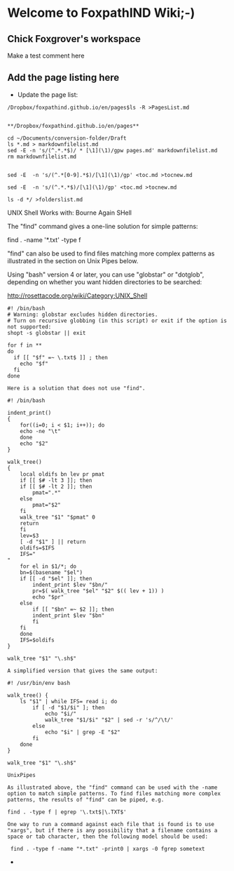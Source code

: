 # Welcome to FoxpathIND Wiki;-)


## Chick Foxgrover's workspace
Make a test comment here


## Add the page listing here

- Update the page list: 

```
/Dropbox/foxpathind.github.io/en/pages$ls -R >PagesList.md


**/Dropbox/foxpathind.github.io/en/pages**

cd ~/Documents/conversion-folder/Draft
ls *.md > markdownfilelist.md
sed -E -n 's/(^.*.*$)/ * [\1](\1)/gpw pages.md' markdownfilelist.md 
rm markdownfilelist.md


sed -E  -n 's/(^.*[0-9].*$)/[\1](\1)/gp' <toc.md >tocnew.md

sed -E  -n 's/(^.*.*$)/[\1](\1)/gp' <toc.md >tocnew.md

ls -d */ >folderslist.md
```

UNIX Shell
Works with: Bourne Again SHell

The "find" command gives a one-line solution for simple patterns:

find . -name '*.txt' -type f 

"find" can also be used to find files matching more complex patterns as illustrated in the section on Unix Pipes below.

Using "bash" version 4 or later, you can use "globstar" or "dotglob", depending on whether you want hidden directories to be searched:


http://rosettacode.org/wiki/Category:UNIX_Shell


```
#! /bin/bash
# Warning: globstar excludes hidden directories.
# Turn on recursive globbing (in this script) or exit if the option is not supported:
shopt -s globstar || exit
 
for f in **
do
  if [[ "$f" =~ \.txt$ ]] ; then
    echo "$f"
  fi
done

Here is a solution that does not use "find".

#! /bin/bash
 
indent_print()
{
    for((i=0; i < $1; i++)); do
	echo -ne "\t"
    done
    echo "$2"
}
 
walk_tree()
{
    local oldifs bn lev pr pmat
    if [[ $# -lt 3 ]]; then
	if [[ $# -lt 2 ]]; then
	    pmat=".*"
	else
	    pmat="$2"
	fi
	walk_tree "$1" "$pmat" 0
	return
    fi
    lev=$3
    [ -d "$1" ] || return
    oldifs=$IFS
    IFS="
"
    for el in $1/*; do
	bn=$(basename "$el")
	if [[ -d "$el" ]]; then
	    indent_print $lev "$bn/"
	    pr=$( walk_tree "$el" "$2" $(( lev + 1)) )
	    echo "$pr"
	else
	    if [[ "$bn" =~ $2 ]]; then
		indent_print $lev "$bn"
	    fi
	fi
    done
    IFS=$oldifs
}
 
walk_tree "$1" "\.sh$"

A simplified version that gives the same output:

#! /usr/bin/env bash
 
walk_tree() {
	ls "$1" | while IFS= read i; do
		if [ -d "$1/$i" ]; then
			echo "$i/"
			walk_tree "$1/$i" "$2" | sed -r 's/^/\t/'
		else
			echo "$i" | grep -E "$2"
		fi
	done
}
 
walk_tree "$1" "\.sh$"

UnixPipes

As illustrated above, the "find" command can be used with the -name option to match simple patterns. To find files matching more complex patterns, the results of "find" can be piped, e.g.

find . -type f | egrep '\.txt$|\.TXT$'

One way to run a command against each file that is found is to use "xargs", but if there is any possibility that a filename contains a space or tab character, then the following model should be used:

 find . -type f -name "*.txt" -print0 | xargs -0 fgrep sometext
```
- 
